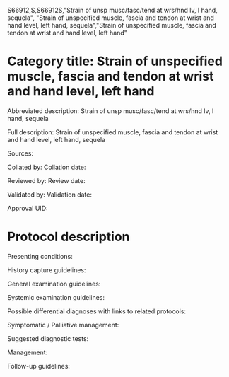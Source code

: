 S66912,S,S66912S,"Strain of unsp musc/fasc/tend at wrs/hnd lv, l hand, sequela", "Strain of unspecified muscle, fascia and tendon at wrist and hand level, left hand, sequela","Strain of unspecified muscle, fascia and tendon at wrist and hand level, left hand"
# Category title: Strain of unspecified muscle, fascia and tendon at wrist and hand level, left hand

Abbreviated description: Strain of unsp musc/fasc/tend at wrs/hnd lv, l hand, sequela

Full description: Strain of unspecified muscle, fascia and tendon at wrist and hand level, left hand, sequela

Sources:

Collated by:
Collation date:

Reviewed by:
Review date:

Validated by:
Validation date:

Approval UID:

# Protocol description

Presenting conditions:

History capture guidelines:

General examination guidelines:

Systemic examination guidelines:

Possible differential diagnoses with links to related protocols:

Symptomatic / Palliative management:

Suggested diagnostic tests:

Management:

Follow-up guidelines:
